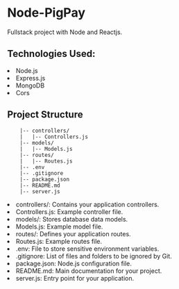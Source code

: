 # Node-PigPay
Fullstack project with Node and Reactjs. 

## Technologies Used:
<li>Node.js</li>
<li>Express.js</li>
<li>MongoDB</li>
<li>Cors</li>

 ## Project Structure
        |-- controllers/
        |   |-- Controllers.js
        |-- models/
        |   |-- Models.js
        |-- routes/
        |   |-- Routes.js
        |-- .env
        |-- .gitignore
        |-- package.json
        |-- README.md
        |-- server.js

<li>controllers/: Contains your application controllers.</li>
<li>Controllers.js: Example controller file.</li>
<li>models/: Stores database data models.</li>
<li>Models.js: Example model file.</li>
<li>routes/: Defines your application routes.</li>
<li>Routes.js: Example routes file.</li>
<li>.env: File to store sensitive environment variables.</li>
<li>.gitignore: List of files and folders to be ignored by Git.</li>
<li>package.json: Node.js configuration file.</li>
<li>README.md: Main documentation for your project.</li>
<li>server.js: Entry point for your application.</li>  
